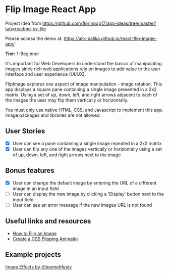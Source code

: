 # Flip Image React App

Project Idea from https://github.com/florinpop17/app-ideas/tree/master?tab=readme-ov-file

Please access the demo at: https://alik-balika.github.io/react-flip-image-app/

**Tier:** 1-Beginner

It's important for Web Developers to understand the basics of manipulating
images since rich web applications rely on images to add value to the user
interface and user experience (UI/UX).

FlipImage explores one aspect of image manipulation - image rotation. This
app displays a square pane containing a single image presented in a 2x2
matrix. Using a set of up, down, left, and right arrows adjacent to each
of the images the user may flip them vertically or horizontally.

You must only use native HTML, CSS, and Javascript to implement this app.
Image packages and libraries are not allowed.

## User Stories

- [x] User can see a pane containing a single image repeated in a 2x2 matrix
- [x] User can flip any one of the images vertically or horizontally using a set of up, down, left, and right arrows next to the image

## Bonus features

- [x] User can change the default image by entering the URL of a different image in an input field
- [ ] User can display the new image by clicking a 'Display' button next to the input field
- [ ] User can see an error message if the new images URL is not found

## Useful links and resources

- [How to Flip an Image](https://www.w3schools.com/howto/howto_css_flip_image.asp)
- [Create a CSS Flipping Animatin](https://davidwalsh.name/css-flip)

## Example projects

[Image Effects by @bennettfeely](https://codepen.io/seyedi/pen/gvqYQv)
